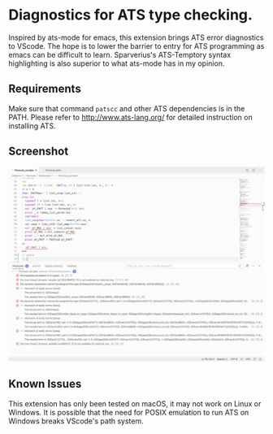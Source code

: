 # Diagnostics for ATS type checking. 

Inspired by ats-mode for emacs, this extension brings ATS error diagnostics to
VScode. The hope is to lower the barrier to entry for ATS programming as emacs
can be difficult to learn. Sparverius's ATS-Temptory syntax highlighting is also
superior to what ats-mode has in my opinion.

## Requirements 

Make sure that command `patscc` and other ATS dependencies is in the PATH.
Please refer to <http://www.ats-lang.org/> for detailed instruction on
installing ATS.

## Screenshot

![tcats](images/tcats.png)

## Known Issues

This extension has only been tested on macOS, it may not work on Linux or
Windows. It is possible that the need for POSIX emulation to run ATS on Windows
breaks VScode's path system.